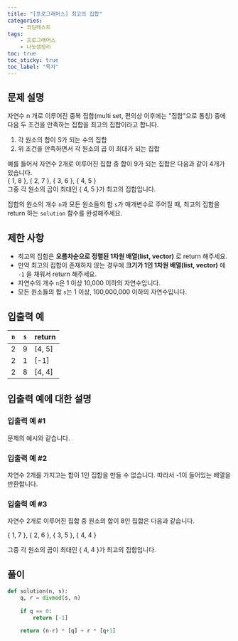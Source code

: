 ```yaml
---
title: "[프로그래머스] 최고의 집합"
categories: 
    - 코딩테스트
tags: 
    - 프로그래머스
    - 나눗셈정리
toc: true
toc_sticky: true
toc_label: "목차"
---
```


## 문제 설명

자연수 n 개로 이루어진 중복 집합(multi set, 편의상 이후에는 "집합"으로 통칭) 중에 다음 두 조건을 만족하는 집합을 최고의 집합이라고 합니다.

1. 각 원소의 합이 S가 되는 수의 집합
1. 위 조건을 만족하면서 각 원소의 곱 이 최대가 되는 집합

예를 들어서 자연수 2개로 이루어진 집합 중 합이 9가 되는 집합은 다음과 같이 4개가 있습니다.  
{ 1, 8 }, { 2, 7 }, { 3, 6 }, { 4, 5 }  
그중 각 원소의 곱이 최대인 { 4, 5 }가 최고의 집합입니다.  

집합의 원소의 개수 `n`과 모든 원소들의 합 `s`가 매개변수로 주어질 때, 최고의 집합을 return 하는 `solution` 함수를 완성해주세요.

## 제한 사항

- 최고의 집합은 **오름차순으로 정렬된 1차원 배열(list, vector)** 로 return 해주세요.
- 만약 최고의 집합이 존재하지 않는 경우에 **크기가 1인 1차원 배열(list, vector)** 에 `-1` 을 채워서 return 해주세요.
- 자연수의 개수 `n`은 1 이상 10,000 이하의 자연수입니다.
- 모든 원소들의 합 `s`는 1 이상, 100,000,000 이하의 자연수입니다.

## 입출력 예

|`n`|`s`|return|
|-|-|------|
|2|9|[4, 5]|
|2|1|[-1]|
|2|8|[4, 4]|

## 입출력 예에 대한 설명

### 입출력 예 #1

문제의 예시와 같습니다.

### 입출력 예 #2

자연수 2개를 가지고는 합이 1인 집합을 만들 수 없습니다. 따라서 -1이 들어있는 배열을 반환합니다.

### 입출력 예 #3

자연수 2개로 이루어진 집합 중 원소의 합이 8인 집합은 다음과 같습니다.  

{ 1, 7 }, { 2, 6 }, { 3, 5 }, { 4, 4 }  

그중 각 원소의 곱이 최대인 { 4, 4 }가 최고의 집합입니다.

## 풀이

```python
def solution(n, s):
    q, r = divmod(s, n)
    
    if q == 0:
        return [-1]
    
    return (n-r) * [q] + r * [q+1]
```